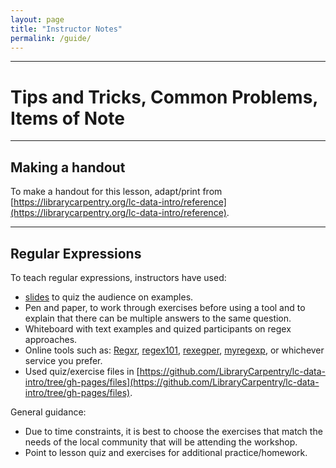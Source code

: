 ```yaml
---
layout: page
title: "Instructor Notes"
permalink: /guide/
---
```


____

# Tips and Tricks, Common Problems, Items of Note

____

## Making a handout

To make a handout for this lesson, adapt/print from [https://librarycarpentry.org/lc-data-intro/reference](https://librarycarpentry.org/lc-data-intro/reference).

____

## Regular Expressions

To teach regular expressions, instructors have used:

- [slides](https://github.com/LibraryCarpentry/lc-data-intro/blob/gh-pages/files/regexslides.pdf) to quiz the audience on examples.
- Pen and paper, to work through exercises before using a tool and to explain that there can be multiple answers to the same question. 
- Whiteboard with text examples and quized participants on regex approaches.
- Online tools such as: [Regxr](https://regexr.com/), [regex101](https://regex101.com/), [rexegper](http://regexper.com/), [myregexp](http://myregexp.com/), or whichever service you prefer.
- Used quiz/exercise files in [https://github.com/LibraryCarpentry/lc-data-intro/tree/gh-pages/files](https://github.com/LibraryCarpentry/lc-data-intro/tree/gh-pages/files).

General guidance:

- Due to time constraints, it is best to choose the exercises that match the needs of the local community that will be attending the workshop.
- Point to lesson quiz and exercises for additional practice/homework.
